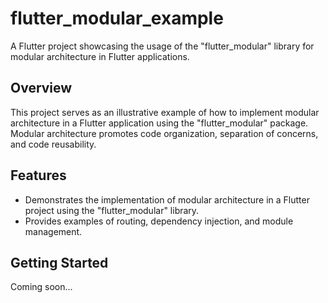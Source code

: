 # flutter_modular_example

A Flutter project showcasing the usage of the "flutter_modular" library for modular architecture in Flutter applications.

## Overview

This project serves as an illustrative example of how to implement modular architecture in a Flutter application using the "flutter_modular" package. Modular architecture promotes code organization, separation of concerns, and code reusability.

## Features

- Demonstrates the implementation of modular architecture in a Flutter project using the "flutter_modular" library.
- Provides examples of routing, dependency injection, and module management.

## Getting Started

Coming soon...
